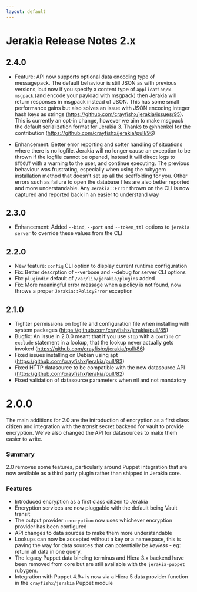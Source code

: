 ```yaml
---
layout: default
---
```


# Jerakia Release Notes 2.x

## 2.4.0

* Feature: API now supports optional data encoding type of messagepack.  The default behaviour is still JSON as with previous versions, but now if you specify a content type of `application/x-msgpack` (and encode your payload with msgpack) then Jerakia will return responses in msgpack instead of JSON.  This has some small performance gains but also solves an issue with JSON encoding integer hash keys as strings (https://github.com/crayfishx/jerakia/issues/95).  This is currently an opt-in change, however we aim to make msgpack the default serialization format for Jerakia 3. Thanks to @hhenkel for the contribution (https://github.com/crayfishx/jerakia/pull/96)

* Enhancement: Better error reporting and softer handling of situations where there is no logfile.  Jerakia will no longer cause an exception to be thrown if the logfile cannot be opened, instead it will direct logs to `STDOUT` with a warning to the user, and continue executing.  The previous behaviour was frustrating, especially when using the rubygem installation method that doesn't set up all the scaffolding for you.  Other errors such as failure to open the database files are also better reported and more understandable.  Any `Jerakia::Error` thrown on the CLI is now captured and reported back in an easier to understand way


## 2.3.0

* Enhancement:  Added `--bind`, `--port` and `--token_ttl` options to `jerakia server` to override these values from the CLI


## 2.2.0

* New feature: `config` CLI option to display current runtime configuration
* Fix: Better descrption of --verbose and --debug for server CLI options
* Fix: `plugindir` default of `/var/lib/jerakia/plugins` added
* Fix: More meaningful error message when a policy is not found, now throws a proper `Jerakia::PolicyError` exception

## 2.1.0

* Tighter permissions on logfile and configuration file when installing with system packages (https://github.com/crayfishx/jerakia/pull/85)
* Bugfix: An issue in 2.0.0 meant that if you use `stop` with a `confine` or `exclude` statement in a lookup, that the lookup never actually gets invoked (https://github.com/crayfishx/jerakia/pull/86)
* Fixed issues installing on Debian using apt (https://github.com/crayfishx/jerakia/pull/83)
* Fixed HTTP datasource to be compatible with the new datasource API (https://github.com/crayfishx/jerakia/pull/82)
* Fixed validation of datasource parameters when nil and not mandatory

# 2.0.0

The main additions for 2.0 are the introduction of encryption as a first class citizen and integration with the _transit_ secret backend for vault to provide encryption.  We've also changed the API for datasources to make them easier to write.

### Summary

2.0 removes some features, particularly around Puppet integration that are now available as a third party plugin rather than shipped in Jerakia core.  

### Features

* Introduced encryption as a first class citizen to Jerakia
* Encryption services are now pluggable with the default being Vault transit
* The output provider `:encryption` now uses whichever encryption provider has been configured
* API changes to data sources to make them more understandable
* Lookups can now be accepted without a key or a namespace, this is paving the way for data sources that can potentially be _keyless_ - eg: return all data in one query.
* The legacy Puppet data binding terminus and Hiera 3.x backend have been removed from core but are still available with the `jerakia-puppet` rubygem.
* Integration with Puppet 4.9+ is now via a Hiera 5 data provider function in the `crayfishx/jerakia` Puppet module
